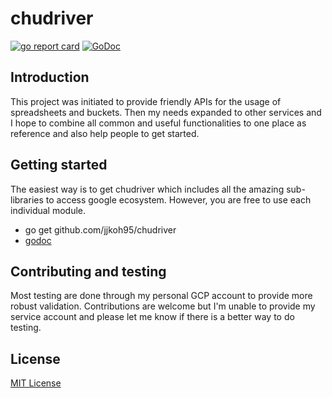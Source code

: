 # chudriver

[![go report card](https://goreportcard.com/badge/github.com/jjkoh95/chudriver "go report card")](https://goreportcard.com/report/github.com/jjkoh95/chudriver)
[![GoDoc](https://godoc.org/github.com/jjkoh95/chudriver?status.svg)](https://godoc.org/github.com/jjkoh95/chudriver)

## Introduction
This project was initiated to provide friendly APIs for the usage of spreadsheets and buckets. Then my needs expanded to other services and I hope to combine all common and useful functionalities to one place as reference and also help people to get started.

## Getting started
The easiest way is to get chudriver which includes all the amazing sub-libraries to access google ecosystem. However, you are free to use each individual module.
- go get github.com/jjkoh95/chudriver
- [godoc](https://godoc.org/github.com/jjkoh95/chudriver)

## Contributing and testing
Most testing are done through my personal GCP account to provide more robust validation. Contributions are welcome but I'm unable to provide my service account and please let me know if there is a better way to do testing.

## License
[MIT License](https://github.com/jjkoh95/chudriver/blob/master/LICENSE)